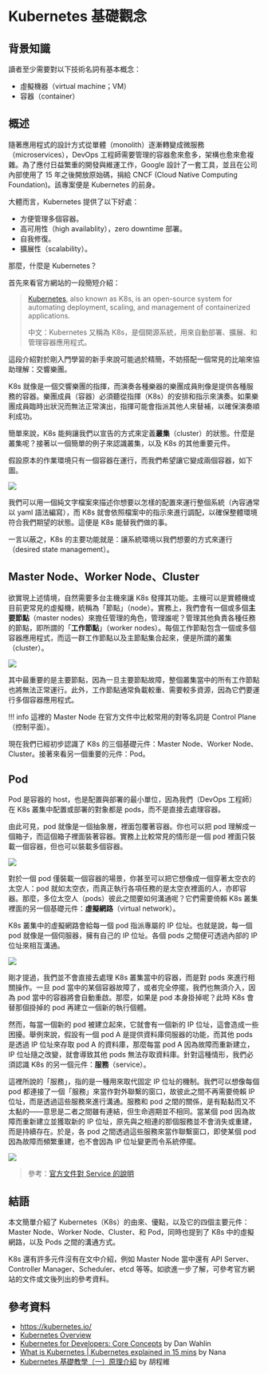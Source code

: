 # Kubernetes 基礎觀念

## 背景知識

讀者至少需要對以下技術名詞有基本概念：

- 虛擬機器（virtual machine；VM）
- 容器（container）

## 概述

隨著應用程式的設計方式從單體（monolith）逐漸轉變成微服務（microservices），DevOps 工程師需要管理的容器愈來愈多，架構也愈來愈複雜。為了應付日益繁重的開發與維運工作，Google 設計了一套工具，並且在公司內部使用了 15 年之後開放原始碼，捐給 CNCF (Cloud Native Computing Foundation)。該專案便是 Kubernetes 的前身。

大體而言，Kubernetes 提供了以下好處：

- 方便管理多個容器。
- 高可用性（high availablity），zero downtime 部署。 
- 自我修復。
- 擴展性（scalability）。

那麼，什麼是 Kubernetes？

首先來看官方網站的一段簡短介紹：

> [Kubernetes](https://kubernetes.io/docs/concepts/overview/), also known as K8s, is an open-source system for automating deployment, scaling, and management of containerized applications.
> 
> 中文：Kubernetes 又稱為 K8s，是個開源系統，用來自動部署、擴展、和管理容器應用程式。

這段介紹對於剛入門學習的新手來說可能過於精簡，不妨搭配一個常見的比喻來協助理解：交響樂團。

K8s 就像是一個交響樂團的指揮，而演奏各種樂器的樂團成員則像是提供各種服務的容器。樂團成員（容器）必須聽從指揮（K8s）的安排和指示來演奏。如果樂團成員臨時出狀況而無法正常演出，指揮可能會指派其他人來替補，以確保演奏順利成功。

簡單來說，K8s 能夠讓我們以宣告的方式來定義**叢集**（cluster）的狀態。什麼是叢集呢？接著以一個簡單的例子來認識叢集，以及 K8s 的其他重要元件。

假設原本的作業環境只有一個容器在運行，而我們希望讓它變成兩個容器，如下圖。

![](k8s-desired-state.png)

我們可以用一個純文字檔案來描述你想要以怎樣的配置來運行整個系統（內容通常以 yaml 語法編寫），而 K8s 就會依照檔案中的指示來進行調配，以確保整體環境符合我們期望的狀態。這便是 K8s 能替我們做的事。

一言以蔽之，K8s 的主要功能就是：讓系統環境以我們想要的方式來運行（desired state management）。

## Master Node、Worker Node、Cluster

欲實現上述情境，自然需要多台主機來讓 K8s 發揮其功能。主機可以是實體機或目前更常見的虛擬機，統稱為「節點」（node）。實務上，我們會有一個或多個**主要節點**（master nodes）來擔任管理的角色，管理誰呢？管理其他負責各種任務的節點，即所謂的「**工作節點**」（worker nodes）。每個工作節點包含一個或多個容器應用程式，而這一群工作節點以及主節點集合起來，便是所謂的叢集（cluster）。

![](k8s-big-picture.png)

其中最重要的是主要節點，因為一旦主要節點故障，整個叢集當中的所有工作節點也將無法正常運行。此外，工作節點通常負載較重、需要較多資源，因為它們要運行多個容器應用程式。

!!! info
    這裡的 Master Node 在官方文件中比較常用的對等名詞是 Control Plane（控制平面）。

現在我們已經初步認識了 K8s 的三個基礎元件：Master Node、Worker Node、Cluster。接著來看另一個重要的元件：Pod。

## Pod

Pod 是容器的 host，也是配置與部署的最小單位，因為我們（DevOps 工程師）在 K8s 叢集中配置或部署的對象都是 pods，而不是直接去處理容器。

由此可見，pod 就像是一個抽象層，裡面包覆著容器。你也可以把 pod 理解成一個箱子，而這個箱子裡面裝著容器。實務上比較常見的情形是一個 pod 裡面只裝載一個容器，但也可以裝載多個容器。

![](k8s-pod-containers.png)

對於一個 pod 僅裝載一個容器的場景，你甚至可以把它想像成一個穿著太空衣的太空人：pod 就如太空衣，而真正執行各項任務的是太空衣裡面的人，亦即容器。那麼，多位太空人（pods）彼此之間要如何溝通呢？它們需要倚賴 K8s 叢集裡面的另一個基礎元件：**虛擬網路**（virtual network）。

K8s 叢集中的虛擬網路會給每一個 pod 指派專屬的 IP 位址。也就是說，每一個 pod 就像是一個伺服器，擁有自己的 IP 位址。各個 pods 之間便可透過內部的 IP 位址來相互溝通。

![](pod-virtual-network.png)

剛才提過，我們並不會直接去處理 K8s 叢集當中的容器，而是對 pods 來進行相關操作。一旦 pod 當中的某個容器故障了，或者完全停擺，我們也無須介入，因為 pod 當中的容器將會自動重啟。那麼，如果是 pod 本身掛掉呢？此時 K8s 會替那個掛掉的 pod 再建立一個新的執行個體。

然而，每當一個新的 pod 被建立起來，它就會有一個新的 IP 位址，這會造成一些困擾。舉例來說，假設有一個 pod A 是提供資料庫伺服器的功能，而其他 pods 是透過 IP 位址來存取 pod A 的資料庫，那麼每當 pod A 因為故障而重新建立，IP 位址隨之改變，就會導致其他 pods 無法存取資料庫。針對這種情形，我們必須認識 K8s 的另一個元件：**服務**（service）。

這裡所說的「服務」，指的是一種用來取代固定 IP 位址的機制。我們可以想像每個 pod 都連接了一個「服務」來當作對外聯繫的窗口，故彼此之間不再需要倚賴 IP 位址，而是透過這些服務來進行溝通。服務和 pod 之間的關係，是有點黏而又不太黏的——意思是二者之間雖有連結，但生命週期並不相同。當某個 pod 因為故障而重新建立並獲取新的 IP 位址，原先與之相連的那個服務並不會消失或重建，而是持續存在。於是，各 pod 之間透過這些服務來當作聯繫窗口，即使某個 pod 因為故障而頻繁重建，也不會因為 IP 位址變更而令系統停擺。

![](k8s-pod-service.png)

> 參考：[官方文件對 Service 的說明](https://kubernetes.io/docs/concepts/services-networking/service/)

## 結語

本文簡單介紹了 Kubernetes（K8s）的由來、優點，以及它的四個主要元件：Master Node、Worker Node、Cluster、和 Pod，同時也提到了 K8s 中的虛擬網路，以及 Pods 之間的溝通方式。

K8s 還有許多元件沒有在文中介紹，例如 Master Node 當中還有 API Server、Controller Manager、Scheduler、etcd 等等。如欲進一步了解，可參考官方網站的文件或文後列出的參考資料。

## 參考資料

- https://kubernetes.io/
- [Kubernetes Overview](https://kubernetes.io/docs/concepts/overview/)
- [Kubernetes for Developers: Core Concepts](https://app.pluralsight.com/courses/bea52e4a-38de-4ba1-8aa4-7787e2edb9a6/table-of-contents) by Dan Wahlin
- [What is Kubernetes | Kubernetes explained in 15 mins](https://www.youtube.com/watch?v=VnvRFRk_51k) by Nana
- [Kubernetes 基礎教學（一）原理介紹](https://cwhu.medium.com/kubernetes-basic-concept-tutorial-e033e3504ec0) by 胡程維